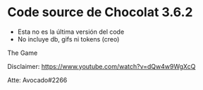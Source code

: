 # Code source de Chocolat 3.6.2

* Esta no es la última versión del code
* No incluye db, gifs ni tokens (creo)

The Game

Disclaimer: https://www.youtube.com/watch?v=dQw4w9WgXcQ

Atte: Avocado#2266
